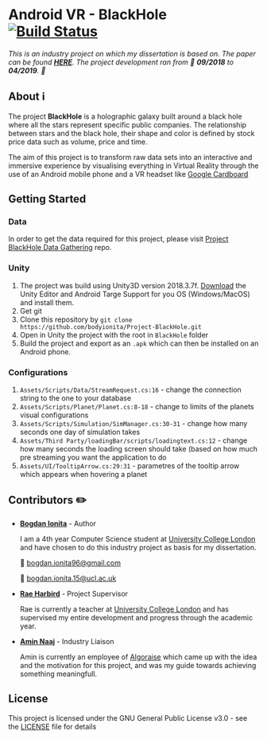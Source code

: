 # Android VR - BlackHole [![Build Status](https://travis-ci.com/bodyionita/Project-BlackHole.svg?branch=master)](https://travis-ci.com/bodyionita/Project-BlackHole)

*This is an industry project on which my dissertation is based on. The paper can be found [***HERE***](https://drive.google.com/file/d/1EaVCF7VU8gH9VLK3lrNfQ-2uwO1yFhPz/view?usp=sharing).
The project development ran from :calendar: __09/2018__ to __04/2019__. :calendar:*

## About :information_source:

The project **BlackHole** is a holographic galaxy built around a black hole where all the stars represent 
specific public companies. The relationship between stars and the black hole, their shape 
and color is defined by stock price data such as volume, price and time.

The aim of this project is to transform raw data sets into an interactive and immersive experience by 
visualising everything in Virtual Reality through the use of an Android mobile phone and a VR headset like
[Google Cardboard](https://vr.google.com/cardboard/)


## Getting Started

### Data

In order to get the data required for this project, please visit [Project BlackHole Data Gathering](https://github.com/bodyionita/Project-BlackHole-DataGathering) repo.

### Unity

1. The project was build using Unity3D version 2018.3.7f. [Download](https://unity3d.com/unity/whats-new/2018.3.7) the Unity Editor and Android Targe Support for you OS (Windows/MacOS) and install them.
2. Get git
3. Clone this repository by `git clone https://github.com/bodyionita/Project-BlackHole.git`
4. Open in Unity the project with the root in `BlackHole` folder
5. Build the project and export as an `.apk` which can then be installed on an Android phone.

### Configurations
1. `Assets/Scripts/Data/StreamRequest.cs:16` - change the connection string to the one to your database 
2. `Assets/Scripts/Planet/Planet.cs:8-18` - change to limits of the planets visual configurations
3. `Assets/Scripts/Simulation/SimManager.cs:30-31` - change how many seconds one day of simulation takes
4. `Assets/Third Party/loadingBar/scripts/loadingtext.cs:12` - change how many seconds the loading screen should take (based on how much pre streaming you want the application to do
5. `Assets/UI/TooltipArrow.cs:29:31` - parametres of the tooltip arrow which appears when hovering a planet


## Contributors :pencil2:

- **[Bogdan Ionita](https://www.linkedin.com/in/bionita/)** - Author 

    I am a 4th year Computer Science student at [University College London](https://www.ucl.ac.uk/) 
    and have chosen to do this industry project as basis for my dissertation.

    :e-mail:  bogdan.ionita96@gmail.com

    :e-mail:  bogdan.ionita.15@ucl.ac.uk
    
- **[Rae Harbird](http://www.cs.ucl.ac.uk/people/R.Harbird.html/)** - Project Supervisor
    
    Rae is currently a teacher at [University College London](https://www.ucl.ac.uk/) and has supervised
    my entire development and progress through the academic year.
    
- **[Amin Naaj](https://www.linkedin.com/in/amin-n-87375b116/)** - Industry Liaison

    Amin is currently an employee of [Algoraise](https://algoraise.com/) which came up with the idea
    and the motivation for this project, and was my guide towards achieving something meaningfull.

## License

This project is licensed under the GNU General Public License v3.0 - see the [LICENSE](LICENSE)
file for details

